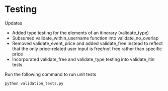 # Testing

Updates
- Added type testing for the elements of an itinerary (validate_type)
- Subsumed validate_within_username function into validate_no_overlap
- Removed validate_event_price and added validate_free instead to reflect that the only price-related user input is free/not free rather than specific price
- Incorporated validate_free and validate_type testing into validate_itin tests

Run the following command to run unit tests
```
python validation_tests.py
```
